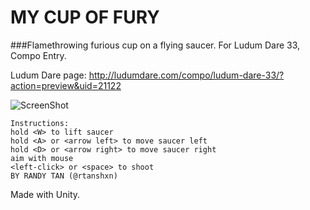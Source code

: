 # MY CUP OF FURY
###Flamethrowing furious cup on a flying saucer. For Ludum Dare 33, Compo Entry.

Ludum Dare page: http://ludumdare.com/compo/ludum-dare-33/?action=preview&uid=21122

![ScreenShot](http://ludumdare.com/compo/wp-content/compo2//479518/21122-shot0-1440373744.png-eq-900-500.jpg)

```
Instructions:
hold <W> to lift saucer 
hold <A> or <arrow left> to move saucer left 
hold <D> or <arrow right> to move saucer right 
aim with mouse 
<left-click> or <space> to shoot 
BY RANDY TAN (@rtanshxn)
```

Made with Unity.